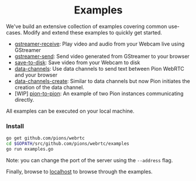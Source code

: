 <h1 align="center">
  Examples
</h1>

We've build an extensive collection of examples covering common use-cases. Modify and extend these examples to quickly get started.

* [gstreamer-receive](examples/gstreamer-receive/README.md): Play video and audio from your Webcam live using GStreamer
* [gstreamer-send](examples/gstreamer-send/README.md): Send video generated from GStreamer to your browser
* [save-to-disk](examples/save-to-disk/README.md): Save video from your Webcam to disk
* [data-channels](examples/data-channels/README.md): Use data channels to send text between Pion WebRTC and your browser
* [data-channels-create](examples/data-channels/README.md): Similar to data channels but now Pion initiates the creation of the data channel.
* [WIP] [pion-to-pion](examples/pion-to-pion/README.md): An example of two Pion instances communicating directly.

All examples can be executed on your local machine.

### Install
``` sh
go get github.com/pions/webrtc
cd $GOPATH/src/github.com/pions/webrtc/examples
go run examples.go
```
Note: you can change the port of the server using the ``--address`` flag.

Finally, browse to [localhost](http://localhost) to browse through the examples.
